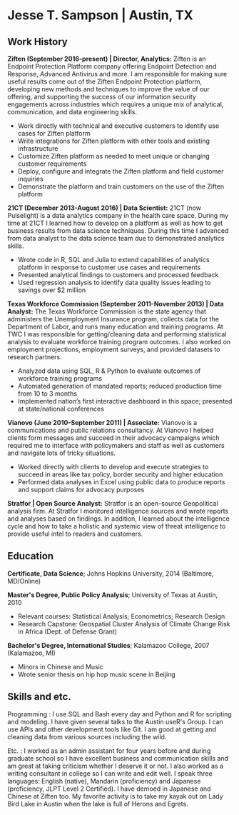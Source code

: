 Jesse T. Sampson | Austin, TX
============
<!--
	> <jesse.sampson@gmail.com> | (512) 785-2543 | <http://linkedin.com/in/jessetsampson/>
-->

Work History
----------

**Ziften (September 2016-present) | Director, Analytics:** Ziften is an Endpoint Protection Platform company offering Endpoint Detection and Response, Advanced Antivirus and more. I am responsible for making sure useful results come out of the Ziften Endpoint Protection platform, developing new methods and techniques to improve the value of our offering, and supporting the success of our information security engagements across industries which requires a unique mix of analytical, communication, and data engineering skills. 

* Work directly with technical and executive customers to identify use cases for Ziften platform
* Write integrations for Ziften platform with other tools and existing infrastructure
* Customize Ziften platform as needed to meet unique or changing customer requirements
* Deploy, configure and integrate the Ziften platform and field customer inquiries 
* Demonstrate the platform and train customers on the use of the Ziften platform


**21CT (December 2013-August 2016) | Data Scientist:**
21CT (now Pulselight) is a data analytics company in the health care space. During my time at 21CT I learned how to develop on a platform as well as how to get business results from data science techniques. During this time I advanced from data analyst to the data science team due to demonstrated analytics skills. 

* Wrote code in R, SQL and Julia to extend capabilities of analytics platform in response to customer use cases and requirements
* Presented analytical findings to customers and processed feedback
* Used regression analysis to identify data quality issues leading to savings over $2 million


**Texas Workforce Commission (September 2011-November 2013) | Data Analyst:**
The Texas Workforce Commission is the state agency that administers the Unemployment Insurance program, collects data for the Department of Labor, and runs many education and training programs. At TWC I was responsible for getting/cleaning data and performing statistical analysis to evaluate workforce training program outcomes. I also worked on employment projections, employment surveys, and provided datasets to research partners. 

* Analyzed data using SQL, R & Python to evaluate outcomes of workforce training programs
* Automated generation of mandated reports; reduced production time from 10 to 3 months
* Implemented nation’s first interactive dashboard in this space; presented at state/national conferences


**Vianovo (June 2010-September 2011) | Associate:**
Vianovo is a communications and public relations consultancy. At Vianovo I helped clients form messages and succeed in their advocacy campaigns which required me to interface with policymakers and staff as well as customers and navigate lots of tricky situations. 

* Worked directly with clients to develop and execute strategies to succeed in areas like tax policy, border security and higher education
* Performed data analyses in Excel using public data to produce reports and support claims for advocacy purposes 


**Stratfor | Open Source Analyst:**
Stratfor is an open-source Geopolitical analysis firm. At Stratfor I monitored intelligence sources and wrote reports and analyses based on findings. In addition, I learned about the intelligence cycle and how to take a holistic and systemic view of threat intelligence to provide useful intel to readers and customers. 

Education
---------
**Certificate, Data Science**; Johns Hopkins University, 2014 (Baltimore, MD/Online) 

**Master's Degree, Public Policy Analysis**; University of Texas at Austin, 2010 

* Relevant courses: Statistical Analysis; Econometrics; Research Design
* Research Capstone: Geospatial Cluster Analysis of Climate Change Risk in Africa (Dept. of Defense Grant)

**Bachelor's Degree, International Studies**; Kalamazoo College, 2007 (Kalamazoo, MI)

* Minors in Chinese and Music
* Wrote senior thesis on hip hop music scene in Beijing

Skills and etc.
----------------------------------------
Programming
: I use SQL and Bash every day and Python and R for scripting and modeling. I have given several talks to the Austin useR's Group. I can use APIs and other development tools like Git. I am good at getting and cleaning data from various sources including the wild. 
 
Etc.
: I worked as an admin assistant for four years before and during graduate school so I have excellent business and communication skills and am great at taking criticism whether I deserve it or not. I also worked as a writing consultant in college so I can write and edit well. I speak three languages: English (native), Mandarin (proficiency) and Japanese (proficiency, JLPT Level 2 Certified). I have demoed in Japanese and Chinese at Ziften too. My favorite activity is to take my kayak out on Lady Bird Lake in Austin when the lake is full of Herons and Egrets. 


